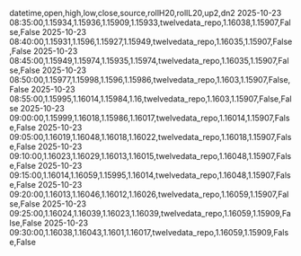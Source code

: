 datetime,open,high,low,close,source,rollH20,rollL20,up2,dn2
2025-10-23 08:35:00,1.15934,1.15936,1.15909,1.15933,twelvedata_repo,1.16038,1.15907,False,False
2025-10-23 08:40:00,1.15931,1.1596,1.15927,1.15949,twelvedata_repo,1.16035,1.15907,False,False
2025-10-23 08:45:00,1.15949,1.15974,1.15935,1.15974,twelvedata_repo,1.16035,1.15907,False,False
2025-10-23 08:50:00,1.15977,1.15998,1.1596,1.15986,twelvedata_repo,1.1603,1.15907,False,False
2025-10-23 08:55:00,1.15995,1.16014,1.15984,1.16,twelvedata_repo,1.1603,1.15907,False,False
2025-10-23 09:00:00,1.15999,1.16018,1.15986,1.16017,twelvedata_repo,1.16014,1.15907,False,False
2025-10-23 09:05:00,1.16019,1.16048,1.16018,1.16022,twelvedata_repo,1.16018,1.15907,False,False
2025-10-23 09:10:00,1.16023,1.16029,1.16013,1.16015,twelvedata_repo,1.16048,1.15907,False,False
2025-10-23 09:15:00,1.16014,1.16059,1.15995,1.16014,twelvedata_repo,1.16048,1.15907,False,False
2025-10-23 09:20:00,1.16013,1.16046,1.16012,1.16026,twelvedata_repo,1.16059,1.15907,False,False
2025-10-23 09:25:00,1.16024,1.16039,1.16023,1.16039,twelvedata_repo,1.16059,1.15909,False,False
2025-10-23 09:30:00,1.16038,1.16043,1.1601,1.16017,twelvedata_repo,1.16059,1.15909,False,False
